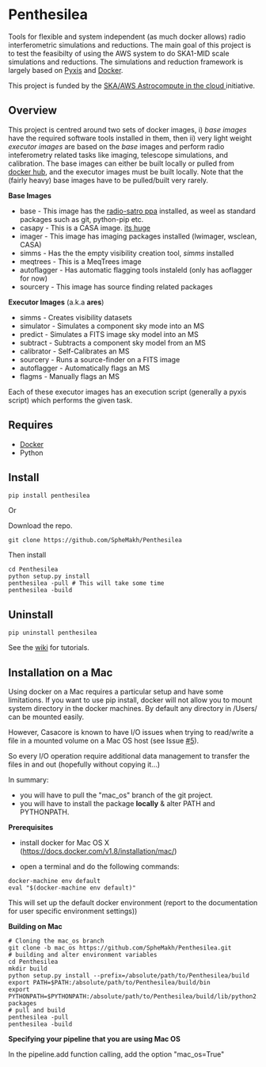 # Penthesilea

Tools for flexible and system independent (as much docker allows) radio interferometric simulations and reductions.
The main goal of this project is to test the feasibilty of using the AWS system to do SKA1-MID scale simulations and reductions. The simulations and reduction framework is largely based on [Pyxis](https://github.com/ska-sa/pyxis) and [Docker](https://www.docker.com/).

This project is funded by the [SKA/AWS Astrocompute in the cloud ](https://www.skatelescope.org/ska-aws-astrocompute-call-for-proposals) initiative. 

## Overview
This project is centred around two sets of docker images, i) *base images* have the required software tools installed in them, then ii) very light weight *executor images* are based on the *base* images and perform radio inteferometry related tasks like imaging, telescope simulations, and calibration. The base images can either be built locally or pulled from [docker hub](https://hub.docker.com/u/penthesilea), and the executor images must be built locally. Note that the (fairly heavy) base images have to be pulled/built very rarely.


**Base Images**
* base - This image has the [radio-satro ppa](https://launchpad.net/~radio-astro/+archive/ubuntu/main) installed, as weel as standard packages such as git, python-pip etc.  
* casapy - This is a CASA image. [its huge](http://thepracticingcatholic.com/wp-content/uploads/2013/08/donald-trump-and-hedge-fund-manager-marc-lasry-will-launch-an-online-gambling-venture-once-its-legalized.jpg)
* imager - This image has imaging packages installed (lwimager, wsclean, CASA)
* simms - Has the the empty visibility creation tool, *simms* installed
* meqtrees - This is a MeqTrees image
* autoflagger - Has automatic flagging tools instaleld (only has aoflagger for now)
* sourcery - This image has source finding related packages



**Executor Images** (a.k.a **ares**)
* simms - Creates visibility datasets
* simulator - Simulates a component sky mode into an MS
* predict - Simulates a FITS image sky model into an MS
* subtract - Subtracts a component sky model from an MS
* calibrator - Self-Calibrates an MS
* sourcery - Runs a source-finder on a FITS image
* autoflagger - Automatically flags an MS
* flagms - Manually flags an MS

Each of these executor images has an execution script (generally a pyxis script) which performs the given task.







## Requires 
* [Docker](http://docs.docker.com/)
* Python

## Install
```
pip install penthesilea
```

Or

Download the repo.
```
git clone https://github.com/SpheMakh/Penthesilea
```
Then install
```
cd Penthesilea
python setup.py install
penthesilea -pull # This will take some time
penthesilea -build
```

## Uninstall
```
pip uninstall penthesilea
```

See the [wiki](../../wiki/) for tutorials.


## Installation on a Mac

Using docker on a Mac requires a particular setup and have some
limitations.
If you want to use pip install, docker will not allow you to mount
system directory in the docker machines. By default any directory in
/Users/<YOU> can be mounted easily.

However, Casacore is known to have I/O issues when trying to
read/write a file in a mounted volume on a Mac OS host (see Issue
[#5](https://github.com/SpheMakh/Penthesilea/issues/5)).

So every I/O operation require additional data management to transfer
the files in and out (hopefully without copying it...)

In summary:
- you will have to pull the "mac_os" branch of the git project.
- you will have to install the package **locally** & alter PATH and PYTHONPATH.


**Prerequisites**
- install docker for Mac OS X (https://docs.docker.com/v1.8/installation/mac/)

- open a terminal and do the following commands:

```
docker-machine env default
eval "$(docker-machine env default)"
```

This will set up the default docker environment (report to the documentation for user specific environment settings))

**Building on Mac**

```
# Cloning the mac_os branch
git clone -b mac_os https://github.com/SpheMakh/Penthesilea.git
# building and alter environment variables
cd Penthesilea
mkdir build
python setup.py install --prefix=/absolute/path/to/Penthesilea/build
export PATH=$PATH:/absolute/path/to/Penthesilea/build/bin
export PYTHONPATH=$PYTHONPATH:/absolute/path/to/Penthesilea/build/lib/python2.7/site-packages
# pull and build
penthesilea -pull
penthesilea -build
```

**Specifying your pipeline that you are using Mac OS**

In the pipeline.add function calling, add the option "mac_os=True"

